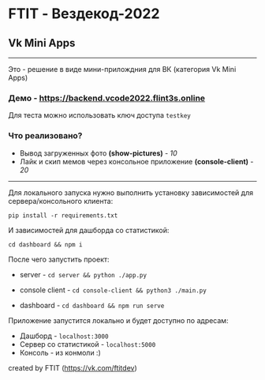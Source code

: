# FTIT - Вездекод-2022

## Vk Mini Apps

----

Это - решение в виде мини-прилождния для ВК (категория Vk Mini Apps)

### Демо - https://backend.vcode2022.flint3s.online
Для теста можно использовать ключ доступа `testkey`

### Что реализовано?
- Вывод загруженных фото __(show-pictures)__ - *10*
- Лайк и скип мемов через консольное приложение __(console-client)__ - *20*

---


Для локального запуска нужно выполнить установку зависимостей для сервера/консольного клиента:
```shell
pip install -r requirements.txt
```

И зависимостей для дашборда со статистикой:
```shell
cd dashboard && npm i
```

После чего запустить проект:

- server - `cd server && python ./app.py`

- console client - `cd console-client && python3 ./main.py`

- dashboard - `cd dashboard && npm run serve`

Приложение запустится локально и будет доступно по адресам: 
- Дашборд - `localhost:3000`
- Cервер со статистикой - `localhost:5000`
- Консоль - из конмоли :)




created by FTIT (https://vk.com/ftitdev)
